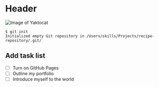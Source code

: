 # Header
![Image of Yaktocat](https://octodex.github.com/images/yaktocat.png)
```
$ git init
Initialized empty Git repository in /Users/skills/Projects/recipe-repository/.git/
```
## Add task list
- [ ] Turn on GitHub Pages
- [ ] Outline my portfolio
- [ ] Introduce myself to the world
